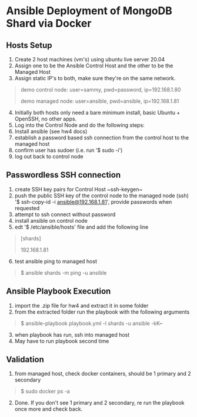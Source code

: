 # Ansible Deployment of MongoDB Shard via Docker
## Hosts Setup
1. Create 2 host machines (vm's) using ubuntu live server 20.04
2. Assign one to be the Ansible Control Host and the other to be the Managed Host
3. Assign static IP's to both, make sure they're on the same network.
> demo control node: user=sammy, pwd=password, ip=192.168.1.80
>
> demo managed node: user=ansible, pwd=ansible, ip=192.168.1.81
4. Initially both hosts only need a bare minimum install, basic Ubuntu + OpenSSH, no other apps.
5. Log into the Control Node and do the following steps:
6. Install ansible (see hw4 docs)
7. establish a password based ssh connection from the control host to the managed host
8. confirm user has sudoer (i.e. run '$ sudo -i')
9. log out back to control node 
## Passwordless SSH connection
1. create SSH key pairs for Control Host ~ssh-keygen~
2. push the public SSH key of the control node to the managed node (ssh)
  '$ ssh-copy-id -i ansible@192.168.1.81', provide passwords when requested
3. attempt to ssh connect without password
4. install ansible on control node
5. edt '$ /etc/ansible/hosts' file and add the following line
> [shards]
>
> 192.168.1.81
6. test ansible ping to managed host
>  $ ansible shards -m ping -u ansible
## Ansible Playbook Execution
1. import the .zip file for hw4 and extract it in some folder
2. from the extracted folder run the playbook with the following arguments
>  $ ansible-playbook playbook.yml -l shards -u ansible -kK~
3. when playbook has run, ssh into managed host
4. May have to run playbook second time
## Validation
1. from managed host, check docker containers, should be 1 primary and 2 secondary
>  $ sudo docker ps -a
2. Done.  If you don't see 1 primary and 2 secondary, re run the playbook once more and check back.


